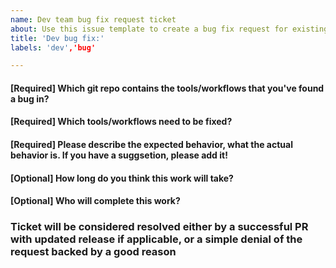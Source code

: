 ```yaml
---
name: Dev team bug fix request ticket
about: Use this issue template to create a bug fix request for existing Kids First and D3b tools and workflows
title: 'Dev bug fix:'
labels: 'dev','bug'

---
```


<!--Hi there! Please take a moment to fill out the template below.-->

#### [Required] Which git repo contains the tools/workflows that you've found a bug in?



#### [Required] Which tools/workflows need to be fixed?



#### [Required] Please describe the expected behavior, what the actual behavior is.  If you have a suggsetion, please add it!



#### [Optional] How long do you think this work will take?



#### [Optional] Who will complete this work?


### Ticket will be considered resolved either by a successful PR with updated release if applicable, or a simple denial of the request backed by a good reason
